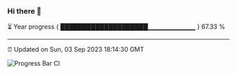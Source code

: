 ### Hi there 👋

⏳ Year progress { ████████████████████▁▁▁▁▁▁▁▁▁▁ } 67.33 %

---

⏰ Updated on Sun, 03 Sep 2023 18:14:30 GMT

![Progress Bar CI](https://github.com/liununu/liununu/workflows/Progress%20Bar%20CI/badge.svg)
